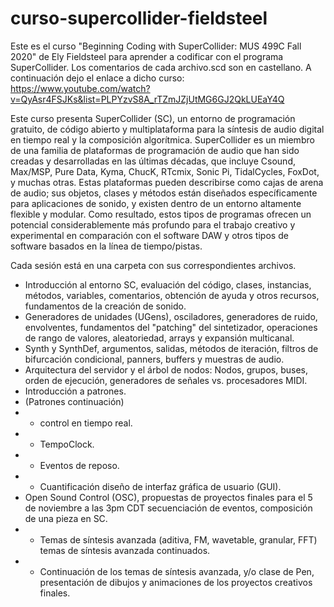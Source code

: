 # curso-supercollider-fieldsteel

Este es el curso "Beginning Coding with SuperCollider: MUS 499C Fall 2020" de Ely Fieldsteel para aprender a codificar con el programa SuperCollider. Los comentarios de cada archivo.scd son en castellano. A continuación dejo el enlace a dicho curso:
https://www.youtube.com/watch?v=QyAsr4FSJKs&list=PLPYzvS8A_rTZmJZjUtMG6GJ2QkLUEaY4Q

Este curso presenta SuperCollider (SC), un entorno de programación gratuito, de código abierto y multiplataforma para la síntesis de audio digital en tiempo real y la composición algorítmica. SuperCollider es un miembro de una familia de plataformas de programación de audio que han sido creadas y desarrolladas en las últimas décadas, que incluye Csound, Max/MSP, Pure Data, Kyma, ChucK, RTcmix, Sonic Pi, TidalCycles, FoxDot, y muchas otras. Estas plataformas pueden describirse como cajas de arena de audio; sus objetos, clases y métodos están diseñados específicamente para aplicaciones de sonido, y existen dentro de un entorno altamente flexible y modular. Como resultado, estos tipos de programas ofrecen un potencial considerablemente más profundo para el trabajo creativo y experimental en comparación con el software DAW y otros tipos de software basados en la línea de tiempo/pistas.

Cada sesión está en una carpeta con sus correspondientes archivos.


- Introducción al entorno SC, evaluación del código, clases, instancias, métodos, variables, comentarios, obtención de ayuda y otros recursos, fundamentos de la creación de sonido.
- Generadores de unidades (UGens), osciladores, generadores de ruido, envolventes, fundamentos del "patching" del sintetizador, operaciones de rango de valores, aleatoriedad, arrays y expansión multicanal.
- Synth y SynthDef, argumentos, salidas, métodos de iteración, filtros de bifurcación condicional, panners, buffers y muestras de audio.
- Arquitectura del servidor y el árbol de nodos: Nodos, grupos, buses, orden de ejecución, generadores de señales vs. procesadores
MIDI.
- Introducción a patrones.
- (Patrones continuación)
- - control en tiempo real.
- - TempoClock.
- - Eventos de reposo.
- - Cuantificación diseño de interfaz gráfica de usuario (GUI).
- Open Sound Control (OSC), propuestas de proyectos finales para el 5 de noviembre a las 3pm CDT secuenciación de eventos, composición de una pieza en SC.
- - Temas de síntesis avanzada (aditiva, FM, wavetable, granular, FFT) temas de síntesis avanzada continuados.
- - Continuación de los temas de síntesis avanzada, y/o clase de Pen, presentación de dibujos y animaciones de los proyectos creativos finales.

